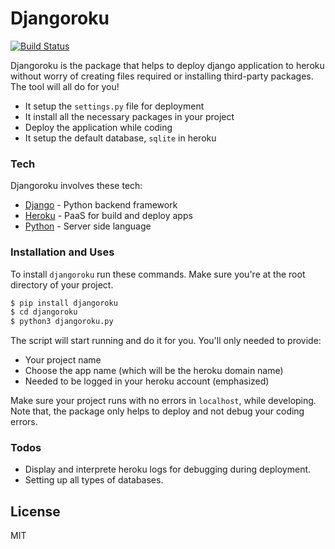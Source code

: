 # Djangoroku


[![Build Status](https://travis-ci.org/joemccann/dillinger.svg?branch=master)](https://github.com/ioi2908/djangoroku)

Djangoroku is the package that helps to deploy django application to heroku without worry of creating files required or installing third-party packages. The tool will all do for you! 

  - It setup the `settings.py` file for deployment
  - It install all the necessary packages in your project
  - Deploy the application while coding
  - It setup the default database, `sqlite` in heroku 

### Tech

Djangoroku involves these tech:

* [Django](https://docs.djangoproject.com/en/3.1/) - Python backend framework
* [Heroku](https://dashboard.heroku.com/apps) - PaaS for build and deploy apps
* [Python](https://www.python.org/) - Server side language

### Installation and Uses

To install `djangoroku` run these commands. Make sure you're at the root directory of your project.
```sh
$ pip install djangoroku
$ cd djangoroku
$ python3 djangoroku.py
```

The script will start running and do it for you. You'll only needed to provide:
 - Your project name
 - Choose the app name (which will be the heroku domain name)
 - Needed to be logged in your heroku account (emphasized)

Make sure your project runs with no errors in `localhost`, while developing. Note that, the package only helps to deploy and not debug your coding errors.


### Todos

 - Display and interprete heroku logs for debugging during deployment.
 - Setting up all types of databases.
 

License
----

MIT




